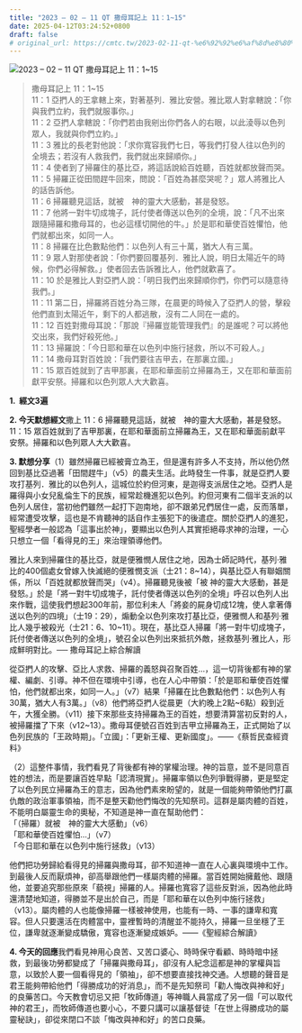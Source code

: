 ```yaml
---
title: "2023 – 02 – 11 QT 撒母耳記上 11：1~15"
date: 2025-04-12T03:24:52+0800
draft: false
# original_url: https://cmtc.tw/2023-02-11-qt-%e6%92%92%e6%af%8d%e8%80%b3%e8%a8%98%e4%b8%8a-11%ef%bc%9a115
---
```


![2023 – 02 – 11 QT 撒母耳記上 11：1\~15](/images/qt.jpg  "2023 – 02 – 11 QT 撒母耳記上 11：1\~15")

> 撒母耳記上 11：1\~15  
> 11：1 亞捫人的王拿轄上來，對著基列．雅比安營。雅比眾人對拿轄說：「你與我們立約，我們就服事你。」  
> 11：2 亞捫人拿轄說：「你們若由我剜出你們各人的右眼，以此淩辱以色列眾人，我就與你們立約。」  
> 11：3 雅比的長老對他說：「求你寬容我們七日，等我們打發人往以色列的全境去；若沒有人救我們，我們就出來歸順你。」  
> 11：4 使者到了掃羅住的基比亞，將這話說給百姓聽，百姓就都放聲而哭。  
> 11：5 掃羅正從田間趕牛回來，問說：「百姓為甚麼哭呢？」眾人將雅比人的話告訴他。  
> 11：6 掃羅聽見這話，就被　神的靈大大感動，甚是發怒。  
> 11：7 他將一對牛切成塊子，託付使者傳送以色列的全境，說：「凡不出來跟隨掃羅和撒母耳的，也必這樣切開他的牛。」於是耶和華使百姓懼怕，他們就都出來，如同一人。  
> 11：8 掃羅在比色數點他們：以色列人有三十萬，猶大人有三萬。  
> 11：9 眾人對那使者說：「你們要回覆基列．雅比人說，明日太陽近午的時候，你們必得解救。」使者回去告訴雅比人，他們就歡喜了。  
> 11：10 於是雅比人對亞捫人說：「明日我們出來歸順你們，你們可以隨意待我們。」  
> 11：11 第二日，掃羅將百姓分為三隊，在晨更的時候入了亞捫人的營，擊殺他們直到太陽近午，剩下的人都逃散，沒有二人同在一處的。  
> 11：12 百姓對撒母耳說：「那說『掃羅豈能管理我們』的是誰呢？可以將他交出來，我們好殺死他。」  
> 11：13 掃羅說：「今日耶和華在以色列中施行拯救，所以不可殺人。」  
> 11：14 撒母耳對百姓說：「我們要往吉甲去，在那裏立國。」  
> 11：15 眾百姓就到了吉甲那裏，在耶和華面前立掃羅為王，又在耶和華面前獻平安祭。掃羅和以色列眾人大大歡喜。

**1.  經文3遍**

**2. 今天默想經文**撒上 11：6 掃羅聽見這話，就被　神的靈大大感動，甚是發怒。  
11：15 眾百姓就到了吉甲那裏，在耶和華面前立掃羅為王，又在耶和華面前獻平安祭。掃羅和以色列眾人大大歡喜。

**3. 默想分享**（1）雖然掃羅已經被膏立為王，但是還有許多人不支持，所以他仍然回到基比亞過著「田間趕牛」（v5）的農夫生活。此時發生一件事，就是亞捫人要攻打基列．雅比的以色列人，這城位於約但河東，是迦得支派居住之地。亞捫人是羅得與小女兒亂倫生下的民族，經常趁機進犯以色列。約但河東有二個半支派的以色列人居住，當初他們雖然一起打下迦南地，卻不跟弟兄們居住一處，反而落單，經常遭受攻擊，這也是不肯聽神的話自作主張犯下的後遣症。關於亞捫人的進犯，聖經學者一般認為「這事出於神」，要顯出以色列人其實拒絕尋求神的治理，一心只想立一個「看得見的王」來治理領導他們。

雅比人來到掃羅住的基比亞，就是便雅憫人居住之地，因為士師記時代，基列·雅比的400個處女曾嫁入快滅絕的便雅憫支派（士21：8\~14），與基比亞人有聯姻關係，所以「百姓就都放聲而哭」（v4）。掃羅聽見後被「被 神的靈大大感動，甚是發怒。」於是「將一對牛切成塊子，託付使者傳送以色列的全境」呼召以色列人出來作戰，這使我們想起300年前，那位利未人「將妾的屍身切成12塊，使人拿著傳送以色列的四境」（士19：29），煽動全以色列來攻打基比亞，便雅憫人和基列·雅比人幾乎被殺光（士21：6、10\~11）。現在，基比亞人掃羅「將一對牛切成塊子，託付使者傳送以色列的全境」，號召全以色列出來抵抗外敵，拯救基列·雅比人，形成鮮明對比。── 撒母耳記上綜合解讀

從亞捫人的攻擊、亞比人求救、掃羅的義怒與召聚百姓…，這一切背後都有神的掌權、編劇、引導。神不但在環境中引導，也在人心中帶領：「於是耶和華使百姓懼怕，他們就都出來，如同一人。」（v7）結果「掃羅在比色數點他們：以色列人有30萬，猶大人有3萬。」（v8）他們將亞捫人從晨更（大約晚上2點~6點）殺到近午，大獲全勝。（v11）接下來那些支持掃羅為王的百姓，想要清算當初反對的人，被掃羅擋了下來（v12\~13）。撒母耳便號召百姓到吉甲立掃羅為王，正式開始了以色列民族的「王政時期」。「立國」：「更新王權、更新國度」。――《蔡哲民查經資料》

（2）這整件事情，我們看見了背後都有神的掌權治理。神的旨意，並不是同意百姓的想法，而是要讓百姓早點「認清現實」。掃羅率領以色列爭戰得勝，更是堅定了以色列民立掃羅為王的意志，因為他們素來盼望的，就是一個能夠帶領他們打贏仇敵的政治軍事領袖，而不是整天勸他們悔改的先知祭司。這群是屬肉體的百姓，不能明白屬靈生命的奧秘，不知道是神一直在幫助他們：  
「（掃羅）就被　神的靈大大感動」（v6）  
「耶和華使百姓懼怕…」（v7）  
「今日耶和華在以色列中施行拯救」（v13）

他們把功勞歸給看得見的掃羅與撒母耳，卻不知道神一直在人心裏與環境中工作。到最後人反而厭煩神，卻高舉跟他們一樣屬肉體的掃羅。當百姓開始擁戴他、跟隨他，並要追究那些原來「藐視」掃羅的人。掃羅也寬容了這些反對派，因為他此時還清楚地知道，得勝並不是出於自己，而是「耶和華在以色列中施行拯救」（v13）。屬肉體的人也能像掃羅一樣被神使用，也能有一時、一事的謙卑和寬容。但人只要還活在肉體當中，靈裡暫時的清醒並不能持久，掃羅一旦坐穩了王位，謙卑就逐漸變成驕傲，寬容也逐漸變成嫉妒。――《聖經綜合解讀》

**4. 今天的回應**我們看見神用心良苦、又苦口婆心、時時保守看顧、時時暗中拯救，到最後功勞都變成了「掃羅與撒母耳」，卻沒有人紀念這都是神的掌權與旨意，以致於人要一個看得見的「領袖」，卻不想要直接找神交通。人想聽的聲音是君王能夠帶給他們「得勝成功的好消息」，而不是先知祭司「勸人悔改與神和好」的良藥苦口。今天教會切忌又把「牧師傳道」等神職人員當成了另一個「可以取代神的君王」，而牧師傳道也要小心，不要只講可以讓基督徒「在世上得勝成功的屬靈秘訣」，卻從來閉口不談「悔改與神和好」的苦口良藥。
